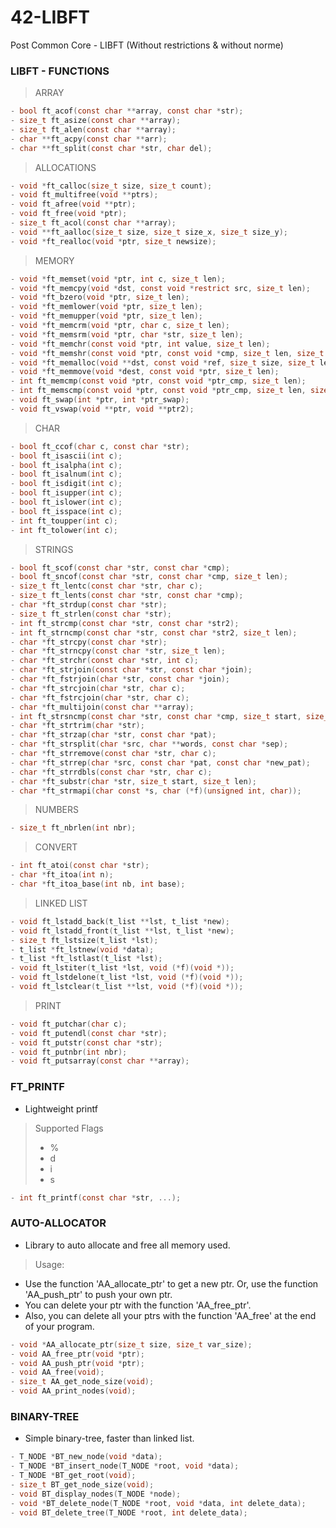 # 42-LIBFT

Post Common Core - LIBFT (Without restrictions &amp; without norme)

### LIBFT - FUNCTIONS

> ARRAY

```C
- bool ft_acof(const char **array, const char *str);
- size_t ft_asize(const char **array);
- size_t ft_alen(const char **array);
- char **ft_acpy(const char **arr);
- char **ft_split(const char *str, char del);
```

> ALLOCATIONS

```C
- void *ft_calloc(size_t size, size_t count);
- void ft_multifree(void **ptrs);
- void ft_afree(void **ptr);
- void ft_free(void *ptr);
- size_t ft_acol(const char **array);
- void **ft_aalloc(size_t size, size_t size_x, size_t size_y);
- void *ft_realloc(void *ptr, size_t newsize);
```

> MEMORY

```C
- void *ft_memset(void *ptr, int c, size_t len);
- void *ft_memcpy(void *dst, const void *restrict src, size_t len);
- void *ft_bzero(void *ptr, size_t len);
- void *ft_memlower(void *ptr, size_t len);
- void *ft_memupper(void *ptr, size_t len);
- void *ft_memcrm(void *ptr, char c, size_t len);
- void *ft_memsrm(void *ptr, char *str, size_t len);
- void *ft_memchr(const void *ptr, int value, size_t len);
- void *ft_memshr(const void *ptr, const void *cmp, size_t len, size_t nb);
- void *ft_memalloc(void **dst, const void *ref, size_t size, size_t len);
- void *ft_memmove(void *dest, const void *ptr, size_t len);
- int ft_memcmp(const void *ptr, const void *ptr_cmp, size_t len);
- int ft_memscmp(const void *ptr, const void *ptr_cmp, size_t len, size_t start);
- void ft_swap(int *ptr, int *ptr_swap);
- void ft_vswap(void **ptr, void **ptr2);
```

> CHAR

```C
- bool ft_ccof(char c, const char *str);
- bool ft_isascii(int c);
- bool ft_isalpha(int c);
- bool ft_isalnum(int c);
- bool ft_isdigit(int c);
- bool ft_isupper(int c);
- bool ft_islower(int c);
- bool ft_isspace(int c);
- int ft_toupper(int c);
- int ft_tolower(int c);
```

> STRINGS

```C
- bool ft_scof(const char *str, const char *cmp);
- bool ft_sncof(const char *str, const char *cmp, size_t len);
- size_t ft_lentc(const char *str, char c);
- size_t ft_lents(const char *str, const char *cmp);
- char *ft_strdup(const char *str);
- size_t ft_strlen(const char *str);
- int ft_strcmp(const char *str, const char *str2);
- int ft_strncmp(const char *str, const char *str2, size_t len);
- char *ft_strcpy(const char *str);
- char *ft_strncpy(const char *str, size_t len);
- char *ft_strchr(const char *str, int c);
- char *ft_strjoin(const char *str, const char *join);
- char *ft_fstrjoin(char *str, const char *join);
- char *ft_strcjoin(char *str, char c);
- char *ft_fstrcjoin(char *str, char c);
- char *ft_multijoin(const char **array);
- int ft_strsncmp(const char *str, const char *cmp, size_t start, size_t len);
- char *ft_strtrim(char *str);
- char *ft_strzap(char *str, const char *pat);
- char *ft_strsplit(char *src, char **words, const char *sep);
- char *ft_strremove(const char *str, char c);
- char *ft_strrep(char *src, const char *pat, const char *new_pat);
- char *ft_strrdbls(const char *str, char c);
- char *ft_substr(char *str, size_t start, size_t len);
- char *ft_strmapi(char const *s, char (*f)(unsigned int, char));
```

> NUMBERS

```C
- size_t ft_nbrlen(int nbr);
```

> CONVERT

```C
- int ft_atoi(const char *str);
- char *ft_itoa(int n);
- char *ft_itoa_base(int nb, int base);
```

> LINKED LIST

```C
- void ft_lstadd_back(t_list **lst, t_list *new);
- void ft_lstadd_front(t_list **lst, t_list *new);
- size_t ft_lstsize(t_list *lst);
- t_list *ft_lstnew(void *data);
- t_list *ft_lstlast(t_list *lst);
- void ft_lstiter(t_list *lst, void (*f)(void *));
- void ft_lstdelone(t_list *lst, void (*f)(void *));
- void ft_lstclear(t_list **lst, void (*f)(void *));
```

> PRINT

```C
- void ft_putchar(char c);
- void ft_putendl(const char *str);
- void ft_putstr(const char *str);
- void ft_putnbr(int nbr);
- void ft_putsarray(const char **array);
```

### FT_PRINTF

- Lightweight printf

> Supported Flags
> - %
> - d
> - i
> - s

```C
- int ft_printf(const char *str, ...);
```

### AUTO-ALLOCATOR

- Library to auto allocate and free all memory used.

> Usage: 

- Use the function 'AA_allocate_ptr' to get a new ptr. Or, use the function 'AA_push_ptr' to push your own ptr.
- You can delete your ptr with the function 'AA_free_ptr'.
- Also, you can delete all your ptrs with the function 'AA_free' at the end of your program.

```C
- void *AA_allocate_ptr(size_t size, size_t var_size);
- void AA_free_ptr(void *ptr);
- void AA_push_ptr(void *ptr);
- void AA_free(void);
- size_t AA_get_node_size(void);
- void AA_print_nodes(void);
```

### BINARY-TREE

- Simple binary-tree, faster than linked list.

```C
- T_NODE *BT_new_node(void *data);
- T_NODE *BT_insert_node(T_NODE *root, void *data);
- T_NODE *BT_get_root(void);
- size_t BT_get_node_size(void);
- void BT_display_nodes(T_NODE *node);
- void *BT_delete_node(T_NODE *root, void *data, int delete_data);
- void BT_delete_tree(T_NODE *root, int delete_data);
```

